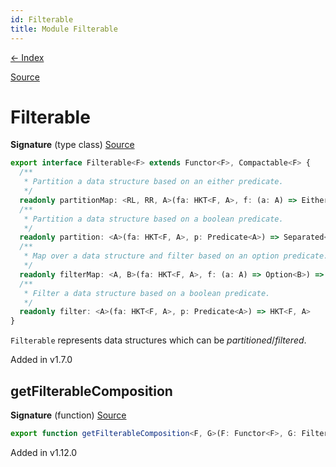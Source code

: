 ```yaml
---
id: Filterable
title: Module Filterable
---
```


[← Index](.)

[Source](https://github.com/gcanti/fp-ts/blob/master/src/Filterable.ts)

# Filterable

**Signature** (type class) [Source](https://github.com/gcanti/fp-ts/blob/master/src/Filterable.ts#L45-L62)

```ts
export interface Filterable<F> extends Functor<F>, Compactable<F> {
  /**
   * Partition a data structure based on an either predicate.
   */
  readonly partitionMap: <RL, RR, A>(fa: HKT<F, A>, f: (a: A) => Either<RL, RR>) => Separated<HKT<F, RL>, HKT<F, RR>>
  /**
   * Partition a data structure based on a boolean predicate.
   */
  readonly partition: <A>(fa: HKT<F, A>, p: Predicate<A>) => Separated<HKT<F, A>, HKT<F, A>>
  /**
   * Map over a data structure and filter based on an option predicate.
   */
  readonly filterMap: <A, B>(fa: HKT<F, A>, f: (a: A) => Option<B>) => HKT<F, B>
  /**
   * Filter a data structure based on a boolean predicate.
   */
  readonly filter: <A>(fa: HKT<F, A>, p: Predicate<A>) => HKT<F, A>
}
```

`Filterable` represents data structures which can be _partitioned_/_filtered_.

Added in v1.7.0

## getFilterableComposition

**Signature** (function) [Source](https://github.com/gcanti/fp-ts/blob/master/src/Filterable.ts#L307-L324)

```ts
export function getFilterableComposition<F, G>(F: Functor<F>, G: Filterable<G>): FilterableComposition<F, G>  { ... }
```

Added in v1.12.0
